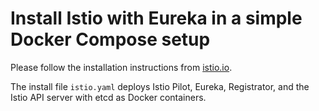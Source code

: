 # Install Istio with Eureka in a simple Docker Compose setup

Please follow the installation instructions from [istio.io](https://istio.io/docs/setup/eureka/).

The install file `istio.yaml` deploys Istio Pilot, Eureka, Registrator, and
the Istio API server with etcd as Docker containers.